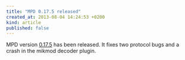 ```yaml
---
title: "MPD 0.17.5 released"
created_at: 2013-08-04 14:24:53 +0200
kind: article
published: false
---
```


MPD version
[0.17.5](http://www.musicpd.org/download/mpd/0.17/mpd-0.17.5.tar.xz)
has been released.  It fixes two protocol bugs and a crash in the
mikmod decoder plugin.
